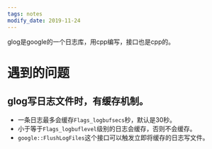```yaml
---
tags: notes
modify_date: 2019-11-24
---
```


glog是google的一个日志库，用cpp编写，接口也是cpp的。

<!--more-->

# 遇到的问题
## glog写日志文件时，有缓存机制。

* 一条日志最多会缓存`Flags_logbufsecs`秒，默认是30秒。
* 小于等于`Flags_logbuflevel`级别的日志会缓存，否则不会缓存。
* `google::FlushLogFiles`这个接口可以触发立即将缓存的日志写文件。
